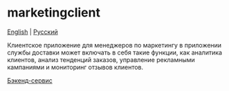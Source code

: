 # marketingclient

[English](marketingclient.md) | [Русский](marketingclient.ru.md)

Клиентское приложение для менеджеров по маркетингу в приложении службы доставки может включать в себя такие функции, как аналитика клиентов, анализ тенденций заказов, управление рекламными кампаниями и мониторинг отзывов клиентов.

[Бэкенд-сервис](../backend/marketingbackend.ru.md)
